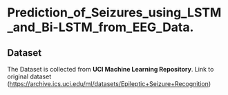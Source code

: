 # Prediction_of_Seizures_using_LSTM_and_Bi-LSTM_from_EEG_Data.
## Dataset 
The Dataset is collected from **UCI Machine Learning Repository**.
Link to original dataset (https://archive.ics.uci.edu/ml/datasets/Epileptic+Seizure+Recognition)

